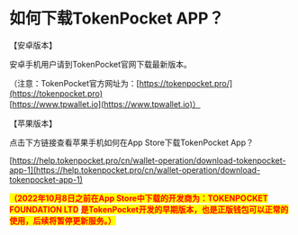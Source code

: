 # 如何下载TokenPocket APP？

【安卓版本】

安卓手机用户请到TokenPocket官网下载最新版本。

（注意：TokenPocket官方网址为：[https://tokenpocket.pro/](https://tokenpocket.pro)    [https://www.tpwallet.io](https://www.tpwallet.io)）

&#x20;

【苹果版本】

点击下方链接查看苹果手机如何在App Store下载TokenPocket App？

[https://help.tokenpocket.pro/cn/wallet-operation/download-tokenpocket-app-1](https://help.tokenpocket.pro/cn/wallet-operation/download-tokenpocket-app-1)



<mark style="color:red;">**（2022年10月8日之前在App Store中下载的开发商为：TOKENPOCKET FOUNDATION LTD**</mark> <mark style="color:red;">**是TokenPocket开发的早期版本，也是正版钱包可以正常的使用，后续将暂停更新服务。）**</mark>



